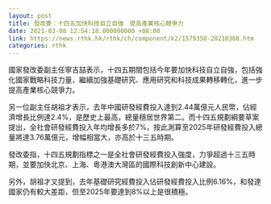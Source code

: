 ```yaml
---
layout: post
title: 發改委：十四五加快科技自立自強　提高產業核心競爭力
date: 2021-03-08 12:54:18.000000000 +08:00
link: https://news.rthk.hk/rthk/ch/component/k2/1579358-20210308.htm
categories: rthk
---
```


國家發改委副主任寧吉喆表示，十四五期間包括今年要加快科技自立自強，包括強化國家戰略科技力量，繼續加強基礎研究、應用研究和科技成果轉移轉化，進一步提高產業核心競爭力。

另一位副主任胡祖才表示，去年中國研發經費投入達到2.44萬億元人民幣，佔經濟增長比例達2.4%，是歷史上最高，總量穩居世界第二。而十四五規劃綱要草案提出，全社會研發經費投入年均增長多於7%，按此測算至2025年研發經費投入總量將達3.76萬億元，增幅相當大，亦高於十三五時期。

發改委指，十四五規劃指標之一是全社會研發經費投入強度，力爭超過十三五時期，並要加快北京、上海、粵港澳大灣區的國際科技創新中心建設。

另外，胡祖才又提到，去年基礎研究經費投入佔研發經費投入比例6.16%，和發達國家仍有較大差距，但至2025年要達到8%以上是很積極。
